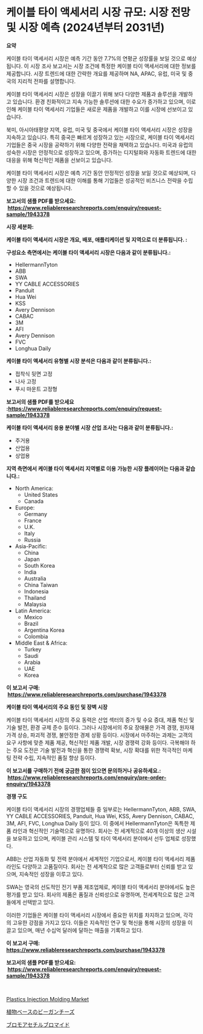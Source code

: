<p><h1>케이블 타이 액세서리 시장 규모: 시장 전망 및 시장 예측 (2024년부터 2031년)</h1></p><p><strong>요약</strong></p>
<p><p>케이블 타이 액세서리 시장은 예측 기간 동안 7.7%의 연평균 성장률을 보일 것으로 예상됩니다. 이 시장 조사 보고서는 시장 조건에 특정한 케이블 타이 액세서리에 대한 정보를 제공합니다. 시장 트렌드에 대한 간략한 개요를 제공하며 NA, APAC, 유럽, 미국 및 중국의 지리적 전파를 설명합니다.</p><p>케이블 타이 액세서리 시장은 성장을 이끌기 위해 보다 다양한 제품과 솔루션을 개발하고 있습니다. 환경 친화적이고 지속 가능한 솔루션에 대한 수요가 증가하고 있으며, 이로 인해 케이블 타이 액세서리 기업들은 새로운 제품을 개발하고 이를 시장에 선보이고 있습니다.</p><p>북미, 아시아태평양 지역, 유럽, 미국 및 중국에서 케이블 타이 액세서리 시장은 성장을 지속하고 있습니다. 특히 중국은 빠르게 성장하고 있는 시장으로, 케이블 타이 액세서리 기업들은 중국 시장을 공략하기 위해 다양한 전략을 채택하고 있습니다. 미국과 유럽의 성숙한 시장은 안정적으로 성장하고 있으며, 증가하는 디지털화와 자동화 트렌드에 대한 대응을 위해 혁신적인 제품을 선보이고 있습니다.</p><p>케이블 타이 액세서리 시장은 예측 기간 동안 안정적인 성장을 보일 것으로 예상되며, 다양한 시장 조건과 트렌드에 대한 이해를 통해 기업들은 성공적인 비즈니스 전략을 수립할 수 있을 것으로 예상됩니다.</p></p>
<p><strong>보고서의 샘플 PDF를 받으세요: &nbsp;<a href="https://www.reliableresearchreports.com/enquiry/request-sample/1943378">https://www.reliableresearchreports.com/enquiry/request-sample/1943378</a></strong></p>
<p><strong>시장 세분화:</strong></p>
<p><strong> 케이블 타이 액세서리 시장은 개요, 배포, 애플리케이션 및 지역으로 더 분류됩니다. :</strong></p>
<p><strong>구성요소 측면에서는 케이블 타이 액세서리 시장은 다음과 같이 분류됩니다.:</strong></p>
<p><ul><li>HellermannTyton</li><li>ABB</li><li>SWA</li><li>YY CABLE ACCESSORIES</li><li>Panduit</li><li>Hua Wei</li><li>KSS‎</li><li>Avery Dennison</li><li>CABAC</li><li>3M</li><li>AFI</li><li>Avery Dennison</li><li>FVC</li><li>Longhua Daily</li></ul></p>
<p><strong> 케이블 타이 액세서리 유형별 시장 분석은 다음과 같이 분류됩니다.:</strong></p>
<p><ul><li>접착식 뒷면 고정</li><li>나사 고정</li><li>푸시 마운트 고정형</li></ul></p>
<p><strong>보고서의 샘플 PDF를 받으세요 :<a href="https://www.reliableresearchreports.com/enquiry/request-sample/1943378">https://www.reliableresearchreports.com/enquiry/request-sample/1943378</a></strong></p>
<p><strong> 케이블 타이 액세서리 응용 분야별 시장 산업 조사는 다음과 같이 분류됩니다.:</strong></p>
<p><ul><li>주거용</li><li>산업용</li><li>상업용</li></ul></p>
<p><strong>지역 측면에서 케이블 타이 액세서리 지역별로 이용 가능한 시장 플레이어는 다음과 같습니다.:</strong></p>
<p><ul>
    <li>
        North America:
        <ul>
            <li>United States</li>
            <li>Canada</li>
        </ul>
    </li>
    <li>
        Europe:
        <ul>
            <li>Germany</li>
            <li>France</li>
            <li>U.K.</li>
            <li>Italy</li>
            <li>Russia</li>
        </ul>
    </li>
    <li>
        Asia-Pacific:
        <ul>
            <li>China</li>
            <li>Japan</li>
            <li>South Korea</li>
            <li>India</li>
            <li>Australia</li>
            <li>China Taiwan</li>
            <li>Indonesia</li>
            <li>Thailand</li>
            <li>Malaysia</li>
        </ul>
    </li>
    <li>
        Latin America:
        <ul>
            <li>Mexico</li>
            <li>Brazil</li>
            <li>Argentina Korea</li>
            <li>Colombia</li>
        </ul>
    </li>
    <li>
        Middle East & Africa:
        <ul>
            <li>Turkey</li>
            <li>Saudi</li>
            <li>Arabia</li>
            <li>UAE</li>
            <li>Korea</li>
        </ul>
    </li>
    </ul></p>
<p><strong>이 보고서 구매: &nbsp;<a href="https://www.reliableresearchreports.com/purchase/1943378">https://www.reliableresearchreports.com/purchase/1943378</a></strong></p>
<p><strong>케이블 타이 액세서리의 주요 동인 및 장벽 시장</strong></p>
<p><p>케이블 타이 액세서리 시장의 주요 동력은 산업 섹터의 증가 및 수요 증대, 제품 혁신 및 기술 발전, 환경 규제 준수 등이다. 그러나 시장에서의 주요 장애물은 가격 경쟁, 원자재 가격 상승, 파괴적 경쟁, 불안정한 경제 상황 등이다. 시장에서 마주하는 과제는 고객의 요구 사항에 맞춘 제품 제공, 혁신적인 제품 개발, 시장 경쟁력 강화 등이다. 극복해야 하는 주요 도전은 기술 발전과 혁신을 통한 경쟁력 확보, 시장 확대를 위한 적극적인 마케팅 전략 수립, 지속적인 품질 향상 등이다.</p></p>
<p><strong>이 보고서를 구매하기 전에 궁금한 점이 있으면 문의하거나 공유하세요.: &nbsp;<a href="https://www.reliableresearchreports.com/enquiry/pre-order-enquiry/1943378">https://www.reliableresearchreports.com/enquiry/pre-order-enquiry/1943378</a></strong></p>
<p><strong>경쟁 구도</strong></p>
<p><p>케이블 타이 액세서리 시장의 경쟁업체들 중 일부로는 HellermannTyton, ABB, SWA, YY CABLE ACCESSORIES, Panduit, Hua Wei, KSS, Avery Dennison, CABAC, 3M, AFI, FVC, Longhua Daily 등이 있다. 이 중에서 HellermannTyton은 독특한 제품 라인과 혁신적인 기술력으로 유명하다. 회사는 전 세계적으로 40개 이상의 생산 시설을 보유하고 있으며, 케이블 관리 시스템 및 타이 액세서리 분야에서 선두 업체로 성장했다.</p><p>ABB는 산업 자동화 및 전력 분야에서 세계적인 기업으로서, 케이블 타이 액세서리 제품 라인도 다양하고 고품질이다. 회사는 전 세계적으로 많은 고객들로부터 신뢰를 받고 있으며, 지속적인 성장을 이루고 있다.</p><p>SWA는 영국의 선도적인 전기 부품 제조업체로, 케이블 타이 액세서리 분야에서도 높은 평가를 받고 있다. 회사의 제품은 품질과 신뢰성으로 유명하며, 전세계적으로 많은 고객들에게 선택받고 있다.</p><p>이러한 기업들은 케이블 타이 액세서리 시장에서 중요한 위치를 차지하고 있으며, 각각의 고유한 강점을 가지고 있다. 이들은 지속적인 연구 및 혁신을 통해 시장의 성장을 이끌고 있으며, 매년 수십억 달러에 달하는 매출을 기록하고 있다.</p></p>
<p><strong>이 보고서 구매: &nbsp; <a href="https://www.reliableresearchreports.com/purchase/1943378">https://www.reliableresearchreports.com/purchase/1943378</a></strong></p>
<p><strong>보고서의 샘플 PDF를 받으세요: &nbsp;<a href="https://www.reliableresearchreports.com/enquiry/request-sample/1943378">https://www.reliableresearchreports.com/enquiry/request-sample/1943378</a></strong><strong></strong></p>
<p>&nbsp;</p>
<p><p><a href="https://metal-farmhouse-e95.notion.site/Plastics-Injection-Molding-Market-Size-2024-2031-Global-Industrial-Analysis-Key-Geographical-Regi-904f436161e742dba1b4cbb78685aa85">Plastics Injection Molding Market</a></p><p><a href="https://github.com/laurenreichert/Market-Research-Report-List-1/blob/main/785728312532.md">植物ベースのビーガンチーズ</a></p><p><a href="https://github.com/RodHoppe07/Market-Research-Report-List-1/blob/main/460150512533.md">ブロモアセチルブロマイド</a></p></p>